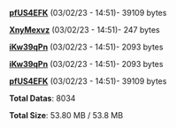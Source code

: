 [**pfUS4EFK**](/data/pfUS4EFK.txt) (03/02/23 - 14:51)- 39109 bytes

[**XnyMexvz**](/data/XnyMexvz.txt) (03/02/23 - 14:51)- 247 bytes

[**iKw39qPn**](/data/iKw39qPn.txt) (03/02/23 - 14:51)- 2093 bytes

[**iKw39qPn**](/data/iKw39qPn.txt) (03/02/23 - 14:51)- 2093 bytes

[**pfUS4EFK**](/data/pfUS4EFK.txt) (03/02/23 - 14:51)- 39109 bytes

**Total Datas**: 8034

**Total Size**: 53.80 MB / 53.8 MB